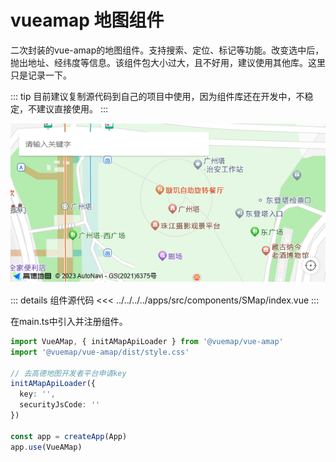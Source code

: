 # vueamap 地图组件

二次封装的vue-amap的地图组件。支持搜索、定位、标记等功能。改变选中后，抛出地址、经纬度等信息。该组件包大小过大，且不好用，建议使用其他库。这里只是记录一下。

::: tip
目前建议复制源代码到自己的项目中使用，因为组件库还在开发中，不稳定，不建议直接使用。
:::

![img](./map.png)

::: details 组件源代码
<<< ../../../../apps/src/components/SMap/index.vue
:::

在main.ts中引入并注册组件。
```ts
import VueAMap, { initAMapApiLoader } from '@vuemap/vue-amap'
import '@vuemap/vue-amap/dist/style.css'

// 去高德地图开发者平台申请key
initAMapApiLoader({
  key: '',
  securityJsCode: ''
})

const app = createApp(App)
app.use(VueAMap)
```
